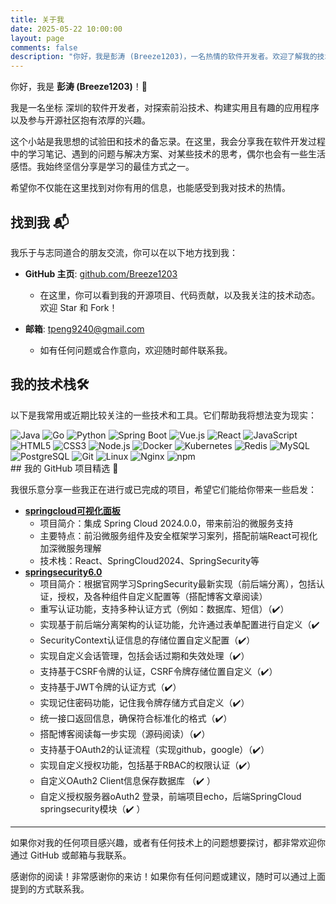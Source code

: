 ```yaml
---
title: 关于我
date: 2025-05-22 10:00:00
layout: page
comments: false
description: "你好，我是彭涛 (Breeze1203)，一名热情的软件开发者。欢迎了解我的技术栈、项目和联系方式。"
---
```


你好，我是 **彭涛 (Breeze1203)**！👋

我是一名坐标 深圳的软件开发者，对探索前沿技术、构建实用且有趣的应用程序以及参与开源社区抱有浓厚的兴趣。

这个小站是我思想的试验田和技术的备忘录。在这里，我会分享我在软件开发过程中的学习笔记、遇到的问题与解决方案、对某些技术的思考，偶尔也会有一些生活感悟。我始终坚信分享是学习的最佳方式之一。

希望你不仅能在这里找到对你有用的信息，也能感受到我对技术的热情。

## 找到我 📬

我乐于与志同道合的朋友交流，你可以在以下地方找到我：

* **GitHub 主页**: <a href="https://github.com/Breeze1203" target="_blank" rel="noopener noreferrer">github.com/Breeze1203</a>
    * 在这里，你可以看到我的开源项目、代码贡献，以及我关注的技术动态。欢迎 Star 和 Fork！

* **邮箱**: <a href="mailto:tpeng9240@gmail.com">tpeng9240@gmail.com</a>
    * 如有任何问题或合作意向，欢迎随时邮件联系我。

## 我的技术栈🛠️

以下是我常用或近期比较关注的一些技术和工具。它们帮助我将想法变为现实：

<div class="tech-badges-container-about">
  <img alt="Java" src="https://img.shields.io/badge/-Java-007396?style=flat-square&logo=java&logoColor=white" />
  <img alt="Go" src="https://img.shields.io/badge/-Go-00ADD8?style=flat-square&logo=go&logoColor=white" />
  <img alt="Python" src="https://img.shields.io/badge/-Python-3776AB?style=flat-square&logo=python&logoColor=white" />
  <img alt="Spring Boot" src="https://img.shields.io/badge/-Spring%20Boot-6DB33F?style=flat-square&logo=spring-boot&logoColor=white" />
  <img alt="Vue.js" src="https://img.shields.io/badge/-Vue.js-4FC08D?style=flat-square&logo=vue.js&logoColor=white" />
  <img alt="React" src="https://img.shields.io/badge/-React-61DAFB?style=flat-square&logo=react&logoColor=black" />
  <img alt="JavaScript" src="https://img.shields.io/badge/-JavaScript-F7DF1E?style=flat-square&logo=javascript&logoColor=black" />
  <img alt="HTML5" src="https://img.shields.io/badge/-HTML5-E34F26?style=flat-square&logo=html5&logoColor=white" />
  <img alt="CSS3" src="https://img.shields.io/badge/-CSS3-1572B6?style=flat-square&logo=css3&logoColor=white" />
  <img alt="Node.js" src="https://img.shields.io/badge/-Node.js-339933?style=flat-square&logo=node.js&logoColor=white" />
  <img alt="Docker" src="https://img.shields.io/badge/-Docker-2496ED?style=flat-square&logo=docker&logoColor=white" />
  <img alt="Kubernetes" src="https://img.shields.io/badge/-Kubernetes-326CE5?style=flat-square&logo=kubernetes&logoColor=white" />
  <img alt="Redis" src="https://img.shields.io/badge/-Redis-DC382D?style=flat-square&logo=redis&logoColor=white" />
  <img alt="MySQL" src="https://img.shields.io/badge/-MySQL-4479A1?style=flat-square&logo=mysql&logoColor=white" />
  <img alt="PostgreSQL" src="https://img.shields.io/badge/-PostgreSQL-336791?style=flat-square&logo=postgresql&logoColor=white" />
  <img alt="Git" src="https://img.shields.io/badge/-Git-F05032?style=flat-square&logo=git&logoColor=white" />
  <img alt="Linux" src="https://img.shields.io/badge/-Linux-FCC624?style=flat-square&logo=linux&logoColor=black" />
  <img alt="Nginx" src="https://img.shields.io/badge/-NGINX-009639?style=flat-square&logo=nginx&logoColor=white" />
  <img alt="npm" src="https://img.shields.io/badge/-NPM-CB3837?style=flat-square&logo=npm&logoColor=white" />
</div>
## 我的 GitHub 项目精选 🌟

我很乐意分享一些我正在进行或已完成的项目，希望它们能给你带来一些启发：

* **[springcloud可视化面板](https://github.com/Breeze1203/SpringCloudDashboard)**
    * 项目简介：集成 Spring Cloud 2024.0.0，带来前沿的微服务支持
    * 主要特点：前沿微服务组件及安全框架学习案列，搭配前端React可视化加深微服务理解
    * 技术栈：React、SpringCloud2024、SpringSecurity等
* **[springsecurity6.0](https://github.com/Breeze1203/springsecurity6.0)**
    * 项目简介：根据官网学习SpringSecurity最新实现（前后端分离），包括认证，授权，及各种组件自定义配置等（搭配博客文章阅读）
    * 重写认证功能，支持多种认证方式（例如：数据库、短信）（✔️）
    * 实现基于前后端分离架构的认证功能，允许通过表单配置进行自定义（✔️
    * SecurityContext认证信息的存储位置自定义配置（✔️）
    * 实现自定义会话管理，包括会话过期和失效处理（✔️）
    * 支持基于CSRF令牌的认证，CSRF令牌存储位置自定义（✔️）
    * 支持基于JWT令牌的认证方式（✔️）
    * 实现记住密码功能，记住我令牌存储方式自定义（✔️）
    * 统一接口返回信息，确保符合标准化的格式（✔️）
    * 搭配博客阅读每一步实现（源码阅读）（✔️）
    * 支持基于OAuth2的认证流程（实现github，google）（✔️）
    * 实现自定义授权功能，包括基于RBAC的权限认证（✔️）
    * 自定义OAuth2 Client信息保存数据库 （✔️ ）
    * 自定义授权服务器oAuth2 登录，前端项目echo，后端SpringCloud springsecurity模块（✔️ ）

---

如果你对我的任何项目感兴趣，或者有任何技术上的问题想要探讨，都非常欢迎你通过 GitHub 或邮箱与我联系。

感谢你的阅读！非常感谢你的来访！如果你有任何问题或建议，随时可以通过上面提到的方式联系我。
